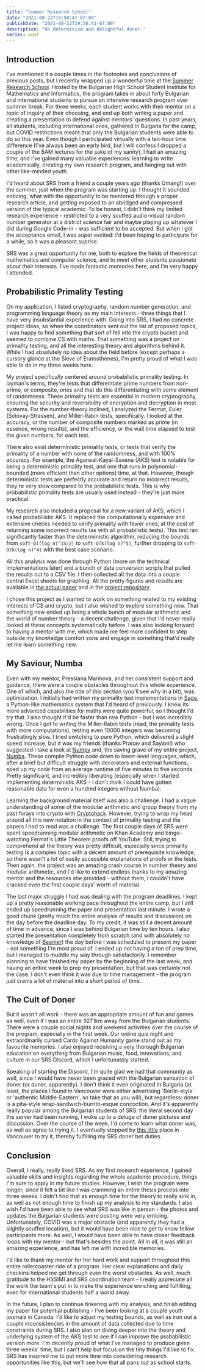 ```yaml
---
title: "Summer Research School"
date: "2021-08-22T19:50:41-07:00"
publishDate: "2021-08-22T19:50:41-07:00"
description: "On determinism and delightful doner."
series: post
---
```


## Introduction
I've mentioned it a couple times in the footnotes and conclusions of previous posts, but I recently wrapped up a wonderful time at the [Summer Research School](http://www.math.bas.bg/srs/newsite/srs/). Hosted by the Bulgarian High School Student Institute for Mathematics and Informatics, the program takes in about forty Bulgarian and international students to pursue an intensive research program over summer break. For three weeks, each student works with their mentor on a topic of inquiry of their choosing, and end up both writing a paper and creating a presentation to defend against mentors' questions. In past years, all students, including international ones, gathered in Bulgaria for the camp, but COVID restrictions meant that only the Bulgarian students were able to do so this year. Even though I participated virtually with a ten-hour time difference (I've always been an early bird, but I will confess I dropped a couple of the 6AM lectures for the sake of my sanity), I had an amazing time, and I've gained many valuable experiences: learning to write academically, creating my own research program, and hanging out with other like-minded youth.

I'd heard about SRS from a friend a couple years ago (thanks Umang!) over the summer, just when the program was starting up. I thought it sounded enticing, what with the opportunity to be mentored through a proper research article, and getting exposed to an abridged and compressed version of the typical academic. To be honest, I didn't think my limited research experience - restricted to a very scuffed audio-visual random number generator at a district science fair and maybe playing up whatever I did during Google Code-in - was sufficient to be accepted. But when I got the acceptance email, I was super excited: I'd been hoping to participate for a while, so it was a pleasant suprise.

SRS was a great opportunity for me, both to explore the fields of theoretical mathematics and computer science, and to meet other students passionate about their interests. I've made fantastic memories here, and I’m very happy I attended.

## Probabilistic Primality Testing
On my application, I listed cryptography, random number generation, and programming language theory as my main interests - three things that I have very insubstantial experience with. Going into SRS, I had no concrete project ideas, so when the coordinators sent out the list of proposed topics, I was happy to find something that sort of fell into the crypto bucket and seemed to combine CS with maths. That something was a project on primality testing, and all the interesting theory and algorithms behind it. While I had absolutely no idea about the field before (except perhaps a cursory glance at the Sieve of Eratosthenes), I'm pretty proud of what I was able to do in my three weeks here.

My project specifically centered around probabilistic primality testing. In layman's terms, they're tests that differentiate prime numbers from non-prime, or composite, ones and that do this differentiating with some element of randomness. These primality tests are essential in modern cryptography, ensuring the security and reversibility of encryption and decryption in most systems. For the number-theory inclined, I analyzed the Fermat, Euler (Solovay-Strassen), and Miller-Rabin tests, specifically. I looked at the accuracy, or the number of composite numbers marked as prime (in essence, wrong results), and the efficiency, or the wall time elapsed to test the given numbers, for each test.

There also exist deterministic primality tests, or tests that verify the primality of a number with none of the randomness, and with 100% accuracy. For example, the Agarwal-Kayal-Saxena (AKS) test is notable for being a deterministic primality test, and one that runs in polynomial-bounded (more efficient than other options) time, at that. However, though deterministic tests are perfectly accurate and return no incorrect results, they're very slow compared to the probabilistic tests. This is why probabilistic primality tests are usually used instead - they're just more practical.

My research also included a proposal for a new variant of AKS, which I called probabilistic AKS. It replaced the computationally expensive and extensive checks needed to verify primality with fewer ones, at the cost of returning some incorrect results (as with all probabilistic tests). This test ran significantly faster than the deterministic algorithm, reducing the bounds from `soft-O((log n)^15/2)` to `soft-O(k(log n)^5)`, further dropping to `soft-O(k(log n)^4)` with the best case scenario. 

All this analysis was done through Python (more on the technical implementations later) and a bunch of data conversion scripts that pulled the results out to a CSV file. I then collected all the data into a couple central Excel sheets for graphing. All the pretty figures and results are available in [the actual paper](https://github.com/kewbish/srs/blob/master/Primality.pdf) and in the [project repository](https://github.com/kewbish/srs/).

I chose this project as I wanted to work on something related to my existing interests of CS and crypto, but I also wished to explore something new. That something new ended up being a whole bunch of modular arithmetic and the world of number theory - a decent challenge, given that I'd never really looked at these concepts systematically before. I was also looking forward to having a mentor with me, which made me feel more confident to step outside my knowledge comfort zone and engage in something that'd really let me learn something new.

## My Saviour, Numba
Even with my mentor, Pressiana Marinova, and her consistent support and guidance, there were a couple obstacles throughout this whole experience. One of which, and also the title of this section (you'll see why in a bit), was optimization. I initially had written my primality test implementations in [Sage](https://www.sagemath.org/), a Python-like mathematics system that I'd heard of previously. I knew its more advanced capabilities for maths were quite powerful, so I thought I'd try that. I also thought it'd be faster than raw Python - but I was incredibly wrong. Once I got to writing the Miller-Rabin tests (read, the primality tests with more computations), testing even 10000 integers was becoming frustratingly slow. I tried switching to pure Python, which delivered a slight speed increase, but it was my friends (thanks Pranav and Sayam!) who suggested I take a look at [Numpy](https://numpy.org/) and, the saving grave of my entire project, [Numba](http://numba.pydata.org/). These compile Python code down to lower-level languages, which, after a brief but difficult struggle with decorators and external functions, sped up my code from an average runtime of five minutes to five seconds. Pretty significant, and incredibly liberating (especially when I started implementing deterministic AKS - I don't think I could have gotten reasonable data for even a hundred integers without Numba).

Learning the background material itself was also a challenge. I had a vague understanding of some of the modular arithmetic and group theory from my past forays into crypto with [Cryptohack](https://cryptohack.org/). However, trying to wrap my head around all this new notation in the context of primality testing and the papers I had to read was a challenge. The first couple days of SRS were spent speedrunning modular arithmetic on Khan Academy and binge-watching Fermat's Little Theorem proofs off YouTube. Still, trying to comprehend all the theory was pretty difficult, especially since primality testing is a complex topic with a decent amount of prerequisite knowledge, so there wasn't a lot of easily accessible explanations of proofs or the tests. Then again, the project was an amazing crash course in number theory and modular arithmetic, and I'd like to extend endless thanks to my amazing mentor and the resources she provided - without them, I couldn't have cracked even the first couple days' worth of material.

The last major struggle I had was dealing with the program deadlines. I kept up a pretty reasonable working pace throughout the entire camp, but I still ended up speedrunning the paper and presentation last minute. I wrote a good chunk (pretty much the entire analysis of results and discussion) on the day before the deadline day. To my credit, it was still a decent amount of time in advance, since I was behind Bulgarian time by ten hours. I also started the presentation completely from scratch (and with absolutely no knowledge of [Beamer](https://www.overleaf.com/learn/latex/Beamer)) the day before I was scheduled to present my paper - not something I'm most proud of. I ended up not having a ton of prep time, but I managed to muddle my way through satisfactorily. I remember planning to have finished my paper by the beginning of the last week, and having an entire week to prep my presentation, but that was certainly not the case. I don't even think it was due to time management - the program just crams a lot of material into a short period of time.

## The Cult of Doner
But it wasn't all work - there was an appropriate amount of fun and games as well, even if I was an entire 9271km away from the Bulgarian students. There were a couple social nights and weekend activities over the course of the program, especially in the first week. Our online quiz night and extraordinarily cursed Cards Against Humanity game stand out as my favourite memories. I also enjoyed receiving a very thorough Bulgarian education on everything from Bulgarian music, food, innovations, and culture in our SRS Discord, which I ~~un~~fortunately started.

Speaking of starting the Discord, I'm quite glad we had that community as well, since I would have never been graced with the Bulgarian sensation of doner (or duner, apparently). I don't think it even originated in Bulgaria (at least, the places I found in Vancouver were either advertising 'Berlin-style' or 'authentic Middle-Eastern', so take that as you will), but regardless: doner is a pita-style wrap-sandwich-burrito-esque concoction. And it's apparently really popular among the Bulgarian students of SRS: the literal second day the server had been running, I woke up to a deluge of doner pictures and discussion. Over the course of the week, I'd come to learn what doner was, as well as agree to trying it. I eventually stopped by [this little](https://www.google.com/maps/dir//robson+street+doner/data=!4m6!4m5!1m1!4e2!1m2!1m1!1s0x548671883df1ec17:0xa031e83d87de69cf?sa=X&ved=2ahUKEwjNmMvyjsbyAhVSJzQIHVoTC34Q9RcwAHoECAsQBA) place in Vancouver to try it, thereby fulfilling my SRS doner bet duties. 

## Conclusion
Overall, I really, really liked SRS. As my first research experience, I gained valuable skills and insights regarding the whole academic procedure, things I'm sure to apply in my future studies. However, I wish the program were longer, since it felt a bit like I was cramming an entire thesis process into three weeks. I didn't find that as enough time for the theory to really sink in, as well as not enough time to finish up my analysis to my standards. I also wish I'd have been able to see what SRS was like in person - the photos and updates the Bulgarian students were posting were very enticing. Unfortunately, COVID was a major obstacle (and apparently they had a slightly scuffed location), but it would have been nice to get to know fellow participants more. As well, I would have been able to have closer feedback loops with my mentor - but that's besides the point. All in all, it was still an amazing experience, and has left me with incredible memories.

I'd like to thank my mentor for her hard work and support throughout this entire rollercoaster ride of a program. Her clear explanations and daily checkins helped me get through even the worst obstacles. As well, much gratitude to the HSSIMI and SRS coordination team - I really appreciate all the work the team's put in to make the experience enriching and fulfilling, even for international students half a world away.

In the future, I plan to continue tinkering with my analysis, and finish editing my paper for potential publishing - I've been looking at a couple youth journals in Canada. I'd like to adjust my testing bounds, as well as iron out a couple inconsistencies in the amount of data collected due to time constraints during SRS. I also plan on diving deeper into the theory and underlying system of the AKS test to see if I can improve the probabilistic version more. I'm decently proud of what I've managed to produce given three weeks' time, but I can't help but focus on the tiny things I'd like to fix. SRS has inspired me to put more time into considering research opportunities like this, but we'll see how that all pans out as school starts.
